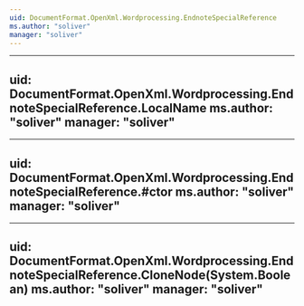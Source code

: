 ```yaml
---
uid: DocumentFormat.OpenXml.Wordprocessing.EndnoteSpecialReference
ms.author: "soliver"
manager: "soliver"
---
```


---
uid: DocumentFormat.OpenXml.Wordprocessing.EndnoteSpecialReference.LocalName
ms.author: "soliver"
manager: "soliver"
---

---
uid: DocumentFormat.OpenXml.Wordprocessing.EndnoteSpecialReference.#ctor
ms.author: "soliver"
manager: "soliver"
---

---
uid: DocumentFormat.OpenXml.Wordprocessing.EndnoteSpecialReference.CloneNode(System.Boolean)
ms.author: "soliver"
manager: "soliver"
---
